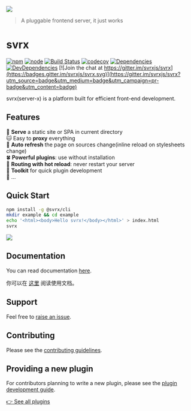 ![](https://svrx.io/assets/images/banner.png)

> A pluggable frontend server, it just works

# svrx

[![npm](https://img.shields.io/npm/v/@svrx/svrx?style=flat-square)](https://www.npmjs.com/package/svrx)
[![node](https://img.shields.io/node/v/@svrx/svrx?style=flat-square)](https://nodejs.org/en/)
[![Build Status](https://img.shields.io/travis/svrxjs/svrx/master?style=flat-square&logo=travis)](https://travis-ci.org/svrxjs/svrx)
[![codecov](https://img.shields.io/codecov/c/gh/svrxjs/svrx?style=flat-square&logo=codecov)](https://codecov.io/gh/svrxjs/svrx)
[![Dependencies](https://img.shields.io/david/svrxjs/svrx?path=packages%2Fsvrx&style=flat-square)](https://david-dm.org/svrxjs/svrx?path=packages%2Fsvrx)
[![DevDependencies](https://img.shields.io/david/dev/svrxjs/svrx?path=packages%2Fsvrx&style=flat-square)](https://david-dm.org/svrxjs/svrx?path=packages%2Fsvrx&type=dev) [![Join the chat at https://gitter.im/svrxjs/svrx](https://badges.gitter.im/svrxjs/svrx.svg)](https://gitter.im/svrxjs/svrx?utm_source=badge&utm_medium=badge&utm_campaign=pr-badge&utm_content=badge)

svrx(server-x) is a platform built for efficient front-end development.

## Features

🍻  **Serve** a static site or SPA in current directory               
🐱 Easy to **proxy** everything             
🏈   **Auto refresh** the page on sources change(inline reload on stylesheets change)             
🍀   **Powerful plugins**: use without installation               
🐥   **Routing with hot reload**: never restart your server               
🚀   **Toolkit** for quick plugin development             
🎊  ...

## Quick Start

```bash
npm install -g @svrx/cli
mkdir example && cd example
echo '<html><body>Hello svrx!</body></html>' > index.html
svrx
```

![](https://svrx.io/assets/demo.png)

## Documentation

You can read documentation [here](https://docs.svrx.io/en/).

你可以在 [这里](https://docs.svrx.io/zh/) 阅读使用文档。

## Support

Feel free to [raise an issue](https://github.com/svrxjs/svrx/issues/new/choose).

## Contributing

Please see the [contributing guidelines](https://docs.svrx.io/en/contribution.html).

## Providing a new plugin

For contributors planning to write a new plugin, please see the [plugin development guide](https://docs.svrx.io/en/plugin/contribution.html).

[👉 See all plugins](https://svrx.io/plugin?query=svrx-plugin-)

